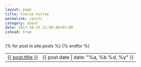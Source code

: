 ```yaml
---
layout: page
title: Список постов
permalink: /posts
category: about
date: 2017-10-25 21:08:00+03:00
ishead: true
---
```


<table style="border-collapse: collapse;border: none;">
{% for post in site.posts %}
  <tr>
    <td><a href="{{ post.url | absolute_url }}">{{ post.title }}</a></td>
    <td>{{ post.date | date: "%a, %b %d, %y" }}</td>
  </tr>
{% endfor %}
</table>
